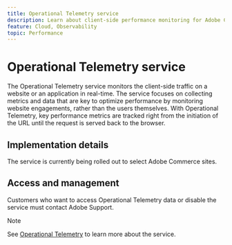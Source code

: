```yaml
---
title: Operational Telemetry service
description: Learn about client-side performance monitoring for Adobe Commerce on cloud infrastructure storefronts.
feature: Cloud, Observability
topic: Performance
---
```


# Operational Telemetry service

The Operational Telemetry service monitors the client-side traffic on a website or an application in real-time. The service focuses on collecting metrics and data that are key to optimize performance by monitoring website engagements, rather than the users themselves. With Operational Telemetry, key performance metrics are tracked right from the initiation of the URL until the request is served back to the browser.

## Implementation details

The service is currently being rolled out to select Adobe Commerce sites.

## Access and management

Customers who want to access Operational Telemetry data or disable the service must contact Adobe Support.

>[!NOTE]
>
>See [Operational Telemetry](https://www.aem.live/docs/operational-telemetry) to learn more about the service.
